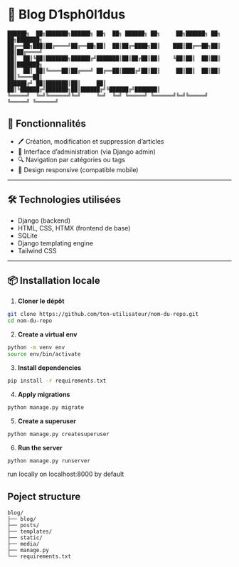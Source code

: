 # 📝 Blog D1sph0l1dus
```
██████╗  ██╗███████╗██████╗ ██╗  ██╗ ██████╗ ██╗     ██╗██████╗ ██╗   ██╗███████╗
██╔══██╗███║██╔════╝██╔══██╗██║  ██║██╔═████╗██║    ███║██╔══██╗██║   ██║██╔════╝
██║  ██║╚██║███████╗██████╔╝███████║██║██╔██║██║    ╚██║██║  ██║██║   ██║███████╗
██║  ██║ ██║╚════██║██╔═══╝ ██╔══██║████╔╝██║██║     ██║██║  ██║██║   ██║╚════██║
██████╔╝ ██║███████║██║     ██║  ██║╚██████╔╝███████╗██║██████╔╝╚██████╔╝███████║
╚═════╝  ╚═╝╚══════╝╚═╝     ╚═╝  ╚═╝ ╚═════╝ ╚══════╝╚═╝╚═════╝  ╚═════╝ ╚══════╝
```

## 🚀 Fonctionnalités

- 🖊️ Création, modification et suppression d’articles
- 🧾 Interface d’administration (via Django admin)
- 🔍 Navigation par catégories ou tags
- 📱 Design responsive (compatible mobile)

---

## 🛠️ Technologies utilisées

- Django (backend)
- HTML, CSS, HTMX (frontend de base)
- SQLite
- Django templating engine
- Tailwind CSS

---

## 📦 Installation locale

1. **Cloner le dépôt**  
``` bash
git clone https://github.com/ton-utilisateur/nom-du-repo.git
cd nom-du-repo
```

2. **Create a virtual env**  
``` bash
python -m venv env
source env/bin/activate
```
3. **Install dependencies**  
``` bash
pip install -r requirements.txt
```
4. **Apply migrations**  
``` bash
python manage.py migrate
```
5. **Create a superuser**  
``` bash
python manage.py createsuperuser
```
6. **Run the server** 
``` bash
python manage.py runserver
```

run locally on localhost:8000 by default

## Poject structure
```
blog/
├── blog/             
├── posts/            
├── templates/       
├── static/           
├── media/            
├── manage.py
└── requirements.txt
```
